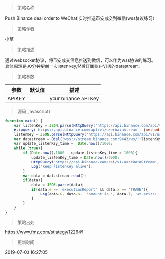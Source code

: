 
> 策略名称

Push Binance deal order to WeChat|实时推送币安成交到微信(wss协议练习）

> 策略作者

小草

> 策略描述

通过websocket协议，将币安成交信息推送到微信，可以作为wss协议的练习。
具体原理是30分钟更新一次listenKey,然后订阅账户订阅的datastream。

> 策略参数



|参数|默认值|描述|
|----|----|----|
|APIKEY||your binance API Key|


> 源码 (javascript)

``` javascript
function main() {
    var listenKey = JSON.parse(HttpQuery('https://api.binance.com/api/v1/userDataStream','',null,'X-MBX-APIKEY:'+APIKEY)).listenKey;
    HttpQuery('https://api.binance.com/api/v1/userDataStream', {method:'DELETE',data:'listenKey='+listenKey}, null,'X-MBX-APIKEY:'+ APIKEY);
    listenKey = JSON.parse(HttpQuery('https://api.binance.com/api/v1/userDataStream','',null,'X-MBX-APIKEY:'+ APIKEY)).listenKey;
    var datastream = Dial("wss://stream.binance.com:9443/ws/"+listenKey, 100);
    var update_listenKey_time =  Date.now()/1000;
    while (true){
        if (Date.now()/1000 - update_listenKey_time > 1800){
            update_listenKey_time = Date.now()/1000;
            HttpQuery('https://api.binance.com/api/v1/userDataStream', {method:'PUT',data:'listenKey='+listenKey}, null,'X-MBX-APIKEY:'+ APIKEY);
            Log('keep listenKey alive');
        }
        var data = datastream.read();
        if(data){
            data = JSON.parse(data);
            if(data.e == 'executionReport' && data.x == 'TRADE'){
                Log(data.S, data.s,  'amount is ', data.l, 'at price:', data.p, '@');
            }
        }
    }
}
```

> 策略出处

https://www.fmz.com/strategy/122649

> 更新时间

2019-07-03 16:27:05
